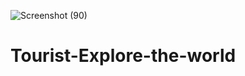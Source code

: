 ![Screenshot (90)](https://user-images.githubusercontent.com/113988202/204127835-90ca6397-0412-4826-8ec9-b7f172231d4a.png)
# Tourist-Explore-the-world
